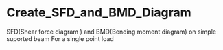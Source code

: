 # Create_SFD_and_BMD_Diagram
SFD(Shear force diagram ) and BMD(Bending moment diagram) on simple suported beam For a single point load
